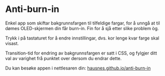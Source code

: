 # Anti-burn-in
Enkel app som skiftar bakgrunnsfargen til tilfeldige fargar, for å unngå at til dømes OLED-skjermen din får burn-in. Fin for å sjå etter slike problem òg. 

Trykk i på tastaturet for å endre innstillingar, dvs. kor lenge kvar farge skal visast.

Transition-tid for endring av bakgrunnsfargen er satt i CSS, og fylgjer ditt val av varighet frå punktet over dersom du endrar dette.

Du kan besøke appen i nettlesaren din:
[hausnes.github.io/anti-burn-in](https://hausnes.github.io/anti-burn-in/)